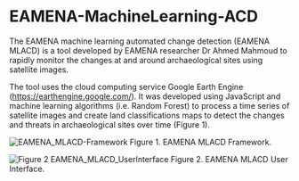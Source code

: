 # EAMENA-MachineLearning-ACD
The EAMENA machine learning automated change detection (EAMENA MLACD) is a tool developed by EAMENA researcher Dr Ahmed Mahmoud to rapidly monitor the changes at and around archaeological sites using satellite images.

The tool uses the cloud computing service Google Earth Engine (https://earthengine.google.com/). It was developed using JavaScript and machine learning algorithms (i.e. Random Forest) to process a time series of satellite images and create land classifications maps to detect the changes and threats in archaeological sites over time (Figure 1).

![EAMENA_MLACD-Framework](https://github.com/AhmedMAMahmoud/EAMENA-MachineLearning-ACD/assets/104382320/0f058ee8-afd8-41af-8d96-5e2bca28aa3a)
Figure 1. EAMENA MLACD Framework.

![Figure 2 EAMENA_MLACD_UserInterface](https://github.com/user-attachments/assets/71803ce2-d646-4661-a10d-d8e0eeedcf18)
Figure 2. EAMENA MLACD User Interface.
